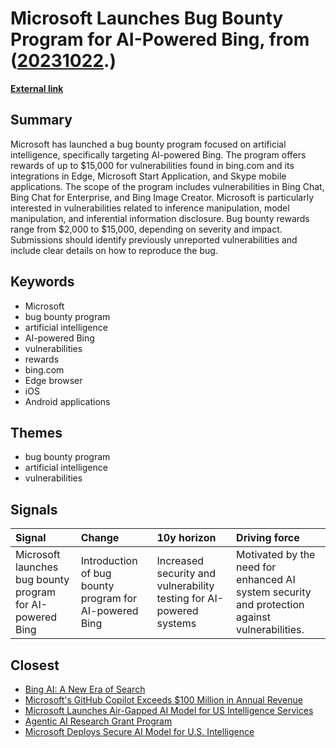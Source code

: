 # __Microsoft Launches Bug Bounty Program for AI-Powered Bing__, from ([20231022](https://kghosh.substack.com/p/20231022).)

__[External link](https://www.securityweek.com/microsoft-offers-up-to-15000-in-new-ai-bug-bounty-program)__



## Summary

Microsoft has launched a bug bounty program focused on artificial intelligence, specifically targeting AI-powered Bing. The program offers rewards of up to $15,000 for vulnerabilities found in bing.com and its integrations in Edge, Microsoft Start Application, and Skype mobile applications. The scope of the program includes vulnerabilities in Bing Chat, Bing Chat for Enterprise, and Bing Image Creator. Microsoft is particularly interested in vulnerabilities related to inference manipulation, model manipulation, and inferential information disclosure. Bug bounty rewards range from $2,000 to $15,000, depending on severity and impact. Submissions should identify previously unreported vulnerabilities and include clear details on how to reproduce the bug.

## Keywords

* Microsoft
* bug bounty program
* artificial intelligence
* AI-powered Bing
* vulnerabilities
* rewards
* bing.com
* Edge browser
* iOS
* Android applications

## Themes

* bug bounty program
* artificial intelligence
* vulnerabilities

## Signals

| Signal                                                    | Change                                                 | 10y horizon                                                         | Driving force                                                                                 |
|:----------------------------------------------------------|:-------------------------------------------------------|:--------------------------------------------------------------------|:----------------------------------------------------------------------------------------------|
| Microsoft launches bug bounty program for AI-powered Bing | Introduction of bug bounty program for AI-powered Bing | Increased security and vulnerability testing for AI-powered systems | Motivated by the need for enhanced AI system security and protection against vulnerabilities. |

## Closest

* [Bing AI: A New Era of Search](08d574bcc0280a4ca5a4b2a48357d6b7)
* [Microsoft's GitHub Copilot Exceeds $100 Million in Annual Revenue](7e5c1ed5c33c7dbc323cd0264cc94099)
* [Microsoft Launches Air-Gapped AI Model for US Intelligence Services](4c2c25b1e6fe59720b8220e3b1a21ba4)
* [Agentic AI Research Grant Program](b394787c467cb4f7f164c975923bc874)
* [Microsoft Deploys Secure AI Model for U.S. Intelligence](1cc1fb678ec28e55eaa622a298ad9999)
